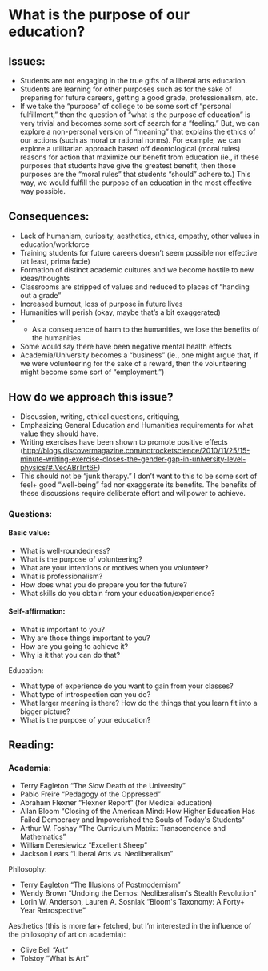 # What is the purpose of our education?

## Issues:
+ Students are not engaging in the true gifts of a liberal arts education.
+ Students are learning for other purposes such as for the sake of preparing for future careers, getting a good grade, professionalism, etc.
+ If we take the “purpose” of college to be some sort of “personal fulfillment,” then the question of “what is the purpose of education” is very trivial and becomes some sort of search for a “feeling.” But, we can explore a non-personal version of “meaning” that explains the ethics of our actions (such as moral or rational norms). For example, we can explore a utilitarian approach based off deontological (moral rules) reasons for action that maximize our benefit from education (ie., if these purposes that students have give the greatest benefit, then those purposes are the “moral rules” that students “should” adhere to.) This way, we would fulfill the purpose of an education in the most effective way possible.

## Consequences:
+ Lack of humanism, curiosity, aesthetics, ethics, empathy, other values in education/workforce
+ Training students for future careers doesn’t seem possible nor effective (at least, prima facie)
+ Formation of distinct academic cultures and we become hostile to new ideas/thoughts
+ Classrooms are stripped of values and reduced to places of “handing out a grade”
+ Increased burnout, loss of purpose in future lives
+ Humanities will perish (okay, maybe that’s a bit exaggerated)
+ + As a consequence of harm to the humanities, we lose the benefits of the humanities
+ Some would say there have been negative mental health effects
+ Academia/University becomes a “business” (ie., one might argue that, if we were volunteering for the sake of a reward, then the volunteering might become some sort of “employment.”)

## How do we approach this issue?
+ Discussion, writing, ethical questions, critiquing,
+ Emphasizing General Education and Humanities requirements for what value they should have.
+ Writing exercises have been shown to promote positive effects (http://blogs.discovermagazine.com/notrocketscience/2010/11/25/15-minute-writing-exercise-closes-the-gender-gap-in-university-level-physics/#.VecABrTnt6F)
+ This should not be “junk therapy.” I don’t want to this to be some sort of feel+ good “well-being” fad nor exaggerate its benefits. The benefits of these discussions require deliberate effort and willpower to achieve.

### Questions:
#### Basic value:
+ What is well-roundedness?
+ What is the purpose of volunteering?
+ What are your intentions or motives when you volunteer?
+ What is professionalism?
+ How does what you do prepare you for the future?
+ What skills do you obtain from your education/experience?

#### Self-affirmation:
+ What is important to you?
+ Why are those things important to you?
+ How are you going to achieve it?
+ Why is it that you can do that?

Education:
+ What type of experience do you want to gain from your classes?
+ What type of introspection can you do?
+ What larger meaning is there? How do the things that you learn fit into a bigger picture?
+ What is the purpose of your education?

## Reading:
###  Academia:
+ Terry Eagleton “The Slow Death of the University”
+ Pablo Freire “Pedagogy of the Oppressed”
+ Abraham Flexner “Flexner Report” (for Medical education)
+ Allan Bloom “Closing of the American Mind: How Higher Education Has Failed Democracy and Impoverished the Souls of Today's Students“
+ Arthur W. Foshay “The Curriculum Matrix: Transcendence and Mathematics”
+ William Deresiewicz “Excellent Sheep”
+ Jackson Lears “Liberal Arts vs. Neoliberalism”

Philosophy:
+ Terry Eagleton “The Illusions of Postmodernism”
+ Wendy Brown “Undoing the Demos: Neoliberalism's Stealth Revolution”
+ Lorin W. Anderson, Lauren A. Sosniak “Bloom's Taxonomy: A Forty+ Year Retrospective”

Aesthetics (this is more far+ fetched, but I’m interested in the influence of the philosophy of art on academia):
+ Clive Bell “Art”
+ Tolstoy “What is Art”

